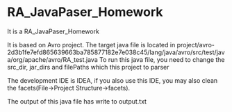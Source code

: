 # RA_JavaPaser_Homework
 It is a RA_JavaPaser_Homework
 
 It is based on Avro project. 
 The target java file is located in project/avro-2d3b1fe7efd865639663ba785877182e7e038c45/lang/java/avro/src/test/java/org/apache/avro/RA_test.java
 To run this java file, you need to change the src_dir, jar_dirs and filePaths which this project to parser
 
 The development IDE is IDEA, if you also use this IDE, you may also clean the facets(File->Project Structure->facets).
 
 The output of this java file has write to output.txt
